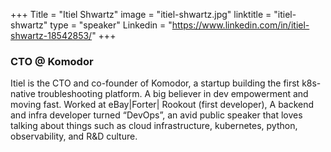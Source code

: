 +++
Title = "Itiel Shwartz"
image = "itiel-shwartz.jpg"
linktitle = "itiel-shwartz"
type = "speaker"
Linkedin = "https://www.linkedin.com/in/itiel-shwartz-18542853/"
+++

### CTO @ Komodor
Itiel is the CTO and co-founder of Komodor, a startup building the first k8s-native troubleshooting platform. A big believer in dev empowerment and moving fast. Worked at eBay|Forter| Rookout (first developer), A backend and infra developer turned “DevOps”, an avid public speaker that loves talking about things such as cloud infrastructure, kubernetes, python, observability, and R&D culture.